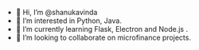 - 👋 Hi, I’m @shanukavinda
- 👀 I’m interested in Python, Java.
- 🌱 I’m currently learning Flask, Electron and Node.js .
- 💞️ I’m looking to collaborate on microfinance projects.

<!---
shanukavinda/shanukavinda is a ✨ special ✨ repository because its `README.md` (this file) appears on your GitHub profile.
You can click the Preview link to take a look at your changes.
--->

